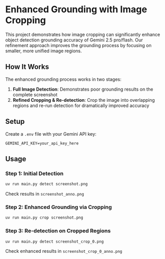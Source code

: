 # Enhanced Grounding with Image Cropping

This project demonstrates how image cropping can significantly enhance object detection grounding accuracy of Gemini 2.5 pro/flash. Our refinement approach improves the grounding process by focusing on smaller, more unified image regions.

## How It Works

The enhanced grounding process works in two stages:

1. **Full Image Detection**: Demonstrates poor grounding results on the complete screenshot
2. **Refined Cropping & Re-detection**: Crop the image into overlapping regions and re-run detection for dramatically improved accuracy

## Setup

Create a `.env` file with your Gemini API key:

```
GEMINI_API_KEY=your_api_key_here
```

## Usage

### Step 1: Initial Detection

```bash
uv run main.py detect screenshot.png
```

Check results in `screenshot_anno.png`

### Step 2: Enhanced Grounding via Cropping

```bash
uv run main.py crop screenshot.png
```

### Step 3: Re-detection on Cropped Regions

```bash
uv run main.py detect screenshot_crop_0.png
```

Check enhanced results in `screenshot_crop_0_anno.png`
